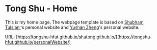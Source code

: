 # Tong Shu - Home

This is my home page.
The webpage template is based on [Shubham Tulsiani](http://people.eecs.berkeley.edu/~shubhtuls/)'s personal website and [Yushan Zheng](https://zhengyushan.github.io/)'s personal website.

URL: [https://tongshu-hfut.github.io/shutong.github.io/](https://tongshu-hfut.github.io/personalWebsite/)
